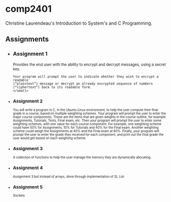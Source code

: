 comp2401
========
Christine Laurendeau's Introduction to System's and C Programming.

<h2>Assignments</h2>
<ul>
  <li>
    <h3>Assignment 1</h3>
    <small>
    Provides the end user with the ability to encrypt and decrypt messages, using a secret key.
    
    Your program will prompt the user to indicate whether they wish to encrypt a readable 
    (“plaintext”) message or decrypt an already encrypted sequence of numbers 
    (“ciphertext”) back to its readable form.
    </small>
  </li>
  <li>
    <h3>Assignment 2</h3>
    <small>
      You will write a program in C, in the Ubuntu Linux environment, to help the user compute their final grade in a course, 
      based on multiple weighting schemes. Your program will prompt the user to enter the major course components. 
      These are the items that are given weights in the course outline, for example Assignments, Tutorials, Tests, Final 
      exam, etc. Then your program will prompt the user to enter some weighting schemes, with one value for each course 
      component. For example, one weighting scheme could have 50% for Assignments, 10% for Tutorials and 40% for the 
      Final exam. Another weighting scheme could weigh the Assignments at 40% and the Final exam at 60%. Finally, your 
      program will prompt the user to enter the grade they received for each component, and print out the final grade the 
      user would get based on each weighting scheme.
    </small>
  </li>
  <li>
    <h3>Assignment 3</h3>
    <small>
      A collection of functions to help the user manage the memory they
	    are dynamically allocating.
    </small>
  </li>
  <li>
   <h3>Assignment 4</h3>
    <small>
      Assignment 3 but instead of arrays, done through implementation of SL List
    </small>
  </li>
   <li>
   <h3>Assignment 5</h3>
    <small>
       Sockets
    </small>
  </li>
  
</ul>
